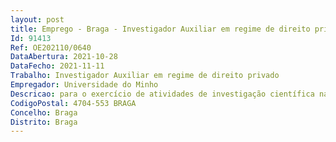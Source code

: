 ```yaml
--- 
layout: post
title: Emprego - Braga - Investigador Auxiliar em regime de direito privado
Id: 91413
Ref: OE202110/0640
DataAbertura: 2021-10-28
DataFecho: 2021-11-11
Trabalho: Investigador Auxiliar em regime de direito privado
Empregador: Universidade do Minho
Descricao: para o exercício de atividades de investigação científica na área científica de Biotecnologia Ambiental, no âmbito do projeto BIOECONORTE   Water and nutrients management based on BIOrefinery and circular ECOnomy towards a sustainable agri food system of the NORTE of Portugal  ref.ª 01 0145 FEDER 000070, financiado pelo Fundo Europeu de Desenvolvimento Regional (FEDER), através do Programa Operacional Regional do Norte – NORTE2020, e do, SISTEMA DE APOIO À INVESTIGAÇÃO CIENTÍFICA E TECNOLÓGICA   “PROJETOS ESTRUTURADOS DE I&D&I”, com vista ao desenvolvimento de atividades de I&D no Centro de Engenharia Biológica.
CodigoPostal: 4704-553 BRAGA
Concelho: Braga
Distrito: Braga
--- 
```

